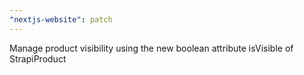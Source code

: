 ```yaml
---
"nextjs-website": patch
---
```


Manage product visibility using the new boolean attribute isVisible of StrapiProduct
